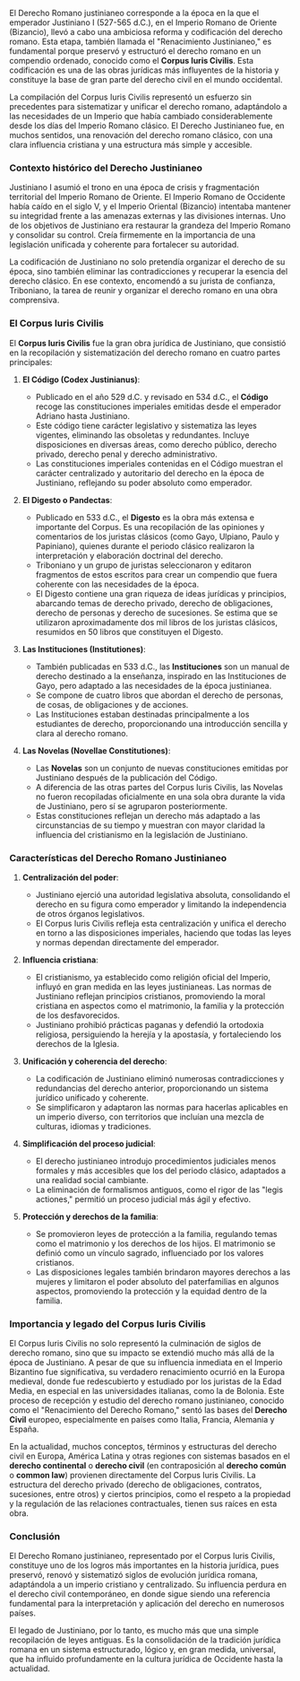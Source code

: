 El Derecho Romano justinianeo corresponde a la época en la que el emperador Justiniano I (527-565 d.C.), en el Imperio Romano de Oriente (Bizancio), llevó a cabo una ambiciosa reforma y codificación del derecho romano. Esta etapa, también llamada el "Renacimiento Justinianeo," es fundamental porque preservó y estructuró el derecho romano en un compendio ordenado, conocido como el **Corpus Iuris Civilis**. Esta codificación es una de las obras jurídicas más influyentes de la historia y constituye la base de gran parte del derecho civil en el mundo occidental.

La compilación del Corpus Iuris Civilis representó un esfuerzo sin precedentes para sistematizar y unificar el derecho romano, adaptándolo a las necesidades de un Imperio que había cambiado considerablemente desde los días del Imperio Romano clásico. El Derecho Justinianeo fue, en muchos sentidos, una renovación del derecho romano clásico, con una clara influencia cristiana y una estructura más simple y accesible.

### Contexto histórico del Derecho Justinianeo

Justiniano I asumió el trono en una época de crisis y fragmentación territorial del Imperio Romano de Oriente. El Imperio Romano de Occidente había caído en el siglo V, y el Imperio Oriental (Bizancio) intentaba mantener su integridad frente a las amenazas externas y las divisiones internas. Uno de los objetivos de Justiniano era restaurar la grandeza del Imperio Romano y consolidar su control. Creía firmemente en la importancia de una legislación unificada y coherente para fortalecer su autoridad.

La codificación de Justiniano no solo pretendía organizar el derecho de su época, sino también eliminar las contradicciones y recuperar la esencia del derecho clásico. En ese contexto, encomendó a su jurista de confianza, Triboniano, la tarea de reunir y organizar el derecho romano en una obra comprensiva.

### El Corpus Iuris Civilis

El **Corpus Iuris Civilis** fue la gran obra jurídica de Justiniano, que consistió en la recopilación y sistematización del derecho romano en cuatro partes principales:

1. **El Código (Codex Justinianus)**:
   - Publicado en el año 529 d.C. y revisado en 534 d.C., el **Código** recoge las constituciones imperiales emitidas desde el emperador Adriano hasta Justiniano.
   - Este código tiene carácter legislativo y sistematiza las leyes vigentes, eliminando las obsoletas y redundantes. Incluye disposiciones en diversas áreas, como derecho público, derecho privado, derecho penal y derecho administrativo.
   - Las constituciones imperiales contenidas en el Código muestran el carácter centralizado y autoritario del derecho en la época de Justiniano, reflejando su poder absoluto como emperador.

2. **El Digesto o Pandectas**:
   - Publicado en 533 d.C., el **Digesto** es la obra más extensa e importante del Corpus. Es una recopilación de las opiniones y comentarios de los juristas clásicos (como Gayo, Ulpiano, Paulo y Papiniano), quienes durante el periodo clásico realizaron la interpretación y elaboración doctrinal del derecho.
   - Triboniano y un grupo de juristas seleccionaron y editaron fragmentos de estos escritos para crear un compendio que fuera coherente con las necesidades de la época.
   - El Digesto contiene una gran riqueza de ideas jurídicas y principios, abarcando temas de derecho privado, derecho de obligaciones, derecho de personas y derecho de sucesiones. Se estima que se utilizaron aproximadamente dos mil libros de los juristas clásicos, resumidos en 50 libros que constituyen el Digesto.

3. **Las Instituciones (Institutiones)**:
   - También publicadas en 533 d.C., las **Instituciones** son un manual de derecho destinado a la enseñanza, inspirado en las Instituciones de Gayo, pero adaptado a las necesidades de la época justinianea.
   - Se compone de cuatro libros que abordan el derecho de personas, de cosas, de obligaciones y de acciones.
   - Las Instituciones estaban destinadas principalmente a los estudiantes de derecho, proporcionando una introducción sencilla y clara al derecho romano.

4. **Las Novelas (Novellae Constitutiones)**:
   - Las **Novelas** son un conjunto de nuevas constituciones emitidas por Justiniano después de la publicación del Código.
   - A diferencia de las otras partes del Corpus Iuris Civilis, las Novelas no fueron recopiladas oficialmente en una sola obra durante la vida de Justiniano, pero sí se agruparon posteriormente.
   - Estas constituciones reflejan un derecho más adaptado a las circunstancias de su tiempo y muestran con mayor claridad la influencia del cristianismo en la legislación de Justiniano.

### Características del Derecho Romano Justinianeo

1. **Centralización del poder**:
   - Justiniano ejerció una autoridad legislativa absoluta, consolidando el derecho en su figura como emperador y limitando la independencia de otros órganos legislativos.
   - El Corpus Iuris Civilis refleja esta centralización y unifica el derecho en torno a las disposiciones imperiales, haciendo que todas las leyes y normas dependan directamente del emperador.

2. **Influencia cristiana**:
   - El cristianismo, ya establecido como religión oficial del Imperio, influyó en gran medida en las leyes justinianeas. Las normas de Justiniano reflejan principios cristianos, promoviendo la moral cristiana en aspectos como el matrimonio, la familia y la protección de los desfavorecidos.
   - Justiniano prohibió prácticas paganas y defendió la ortodoxia religiosa, persiguiendo la herejía y la apostasía, y fortaleciendo los derechos de la Iglesia.

3. **Unificación y coherencia del derecho**:
   - La codificación de Justiniano eliminó numerosas contradicciones y redundancias del derecho anterior, proporcionando un sistema jurídico unificado y coherente.
   - Se simplificaron y adaptaron las normas para hacerlas aplicables en un imperio diverso, con territorios que incluían una mezcla de culturas, idiomas y tradiciones.

4. **Simplificación del proceso judicial**:
   - El derecho justinianeo introdujo procedimientos judiciales menos formales y más accesibles que los del periodo clásico, adaptados a una realidad social cambiante.
   - La eliminación de formalismos antiguos, como el rigor de las "legis actiones," permitió un proceso judicial más ágil y efectivo.

5. **Protección y derechos de la familia**:
   - Se promovieron leyes de protección a la familia, regulando temas como el matrimonio y los derechos de los hijos. El matrimonio se definió como un vínculo sagrado, influenciado por los valores cristianos.
   - Las disposiciones legales también brindaron mayores derechos a las mujeres y limitaron el poder absoluto del paterfamilias en algunos aspectos, promoviendo la protección y la equidad dentro de la familia.

### Importancia y legado del Corpus Iuris Civilis

El Corpus Iuris Civilis no solo representó la culminación de siglos de derecho romano, sino que su impacto se extendió mucho más allá de la época de Justiniano. A pesar de que su influencia inmediata en el Imperio Bizantino fue significativa, su verdadero renacimiento ocurrió en la Europa medieval, donde fue redescubierto y estudiado por los juristas de la Edad Media, en especial en las universidades italianas, como la de Bolonia. Este proceso de recepción y estudio del derecho romano justinianeo, conocido como el "Renacimiento del Derecho Romano," sentó las bases del **Derecho Civil** europeo, especialmente en países como Italia, Francia, Alemania y España.

En la actualidad, muchos conceptos, términos y estructuras del derecho civil en Europa, América Latina y otras regiones con sistemas basados en el **derecho continental** o **derecho civil** (en contraposición al **derecho común** o **common law**) provienen directamente del Corpus Iuris Civilis. La estructura del derecho privado (derecho de obligaciones, contratos, sucesiones, entre otros) y ciertos principios, como el respeto a la propiedad y la regulación de las relaciones contractuales, tienen sus raíces en esta obra.

### Conclusión

El Derecho Romano justinianeo, representado por el Corpus Iuris Civilis, constituye uno de los logros más importantes en la historia jurídica, pues preservó, renovó y sistematizó siglos de evolución jurídica romana, adaptándola a un imperio cristiano y centralizado. Su influencia perdura en el derecho civil contemporáneo, en donde sigue siendo una referencia fundamental para la interpretación y aplicación del derecho en numerosos países.

El legado de Justiniano, por lo tanto, es mucho más que una simple recopilación de leyes antiguas. Es la consolidación de la tradición jurídica romana en un sistema estructurado, lógico y, en gran medida, universal, que ha influido profundamente en la cultura jurídica de Occidente hasta la actualidad.